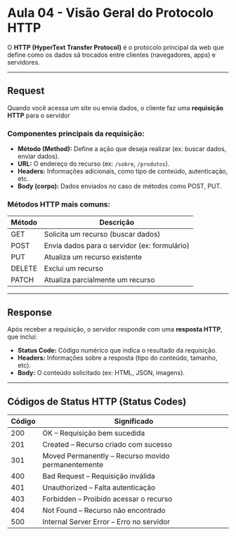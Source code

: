 # Aula 04 - Visão Geral do Protocolo HTTP

O **HTTP (HyperText Transfer Protocol)** é o protocolo principal da web que define como os dados sã trocados entre clientes (navegadores, apps) e servidores.

---

## Request

Quando você acessa um site ou envia dados, o cliente faz uma **requisição HTTP** para o servidor

### Componentes principais da requisição:

-   **Método (Method):** Define a ação que deseja realizar (ex: buscar dados, enviar dados).
-   **URL:** O endereço do recurso (ex: `/sobre`, `/produtos`).
-   **Headers:** Informações adicionais, como tipo de conteúdo, autenticação, etc.
-   **Body (corpo):** Dados enviados no caso de métodos como POST, PUT.

### Métodos HTTP mais comuns:

| Método | Descrição                                    |
| ------ | -------------------------------------------- |
| GET    | Solicita um recurso (buscar dados)           |
| POST   | Envia dados para o servidor (ex: formulário) |
| PUT    | Atualiza um recurso existente                |
| DELETE | Exclui um recurso                            |
| PATCH  | Atualiza parcialmente um recurso             |

---

## Response

Após receber a requisição, o servidor responde com uma **resposta HTTP**, que inclui:

-   **Status Code:** Código numérico que indica o resultado da requisição.
-   **Headers:** Informações sobre a resposta (tipo do conteúdo, tamanho, etc).
-   **Body:** O conteúdo solicitado (ex: HTML, JSON, imagens).

---

## Códigos de Status HTTP (Status Codes)

| Código | Significado                                        |
| ------ | -------------------------------------------------- |
| 200    | OK – Requisição bem sucedida                       |
| 201    | Created – Recurso criado com sucesso               |
| 301    | Moved Permanently – Recurso movido permanentemente |
| 400    | Bad Request – Requisição inválida                  |
| 401    | Unauthorized – Falta autenticação                  |
| 403    | Forbidden – Proibido acessar o recurso             |
| 404    | Not Found – Recurso não encontrado                 |
| 500    | Internal Server Error – Erro no servidor           |
